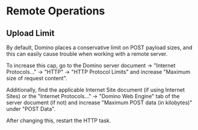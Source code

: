 # Remote Operations

## Upload Limit

By default, Domino places a conservative limit on POST payload sizes, and this can easily cause trouble when working with a remote server.

To increase this cap, go to the Domino server document -> "Internet Protocols..." -> "HTTP" -> "HTTP Protocol Limits" and increase "Maximum size of request content".

Additionally, find the applicable Internet Site document (if using Internet Sites) or the "Internet Protocols..." -> "Domino Web Engine" tab of the server document (if not) and increase "Maximum POST data (in kilobytes)" under "POST Data".

After changing this, restart the HTTP task.
